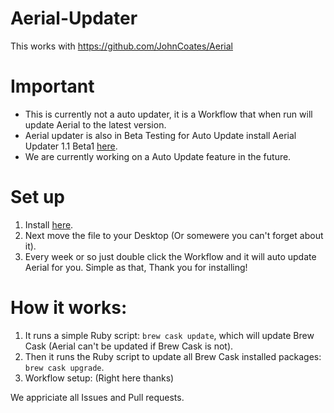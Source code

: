 # Aerial-Updater
This works with https://github.com/JohnCoates/Aerial
# Important
* This is  currently not a auto updater, it is a Workflow that when run will update Aerial to the latest version.
* Aerial updater is also in Beta Testing for Auto Update install Aerial Updater 1.1 Beta1 [here](https://github.com/NightRaider73/Aerial-Updater/releases/download/1.1/Aerial.Auto.Update.zip).
* We are currently working on a Auto Update feature in the future.
# Set up
1) Install [here](https://github.com/NightRaider73/Aerial-Updater/releases/download/1.0/Update.Aerial.zip).
2) Next move the file to your Desktop (Or somewere you can't forget about it).
3) Every week or so just double click the Workflow and it will auto update Aerial for you.
Simple as that, Thank you for installing!
# How it works:
1) It runs a simple Ruby script: `brew cask update`, which will update Brew Cask (Aerial can't be updated if Brew Cask is not).
2) Then it runs the Ruby script to update all Brew Cask installed packages: `brew cask upgrade`.
3) Workflow setup:
(Right here thanks)

We appriciate all Issues and Pull requests.
